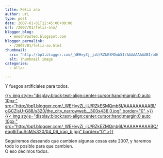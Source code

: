 ```yaml
---
title: Feliz año
author: uri
type: post
date: 2007-01-01T12:45:00+00:00
url: /2007/01/feliz-ano/
blogger_blog:
  - enochrooted.blogspot.com
blogger_permalink:
  - /2007/01/feliz-ao.html
thumbnail:
  src: "http://bp1.blogger.com/_WEHvyZj_jiU/RZkESMQmb5I/AAAAAAAAABI/oGCZjsU-G88/s320/the_city_narrowweb__300x438,0.jpg"
  alt: Thumbnail image
categories:
  - ollas

---
```

Y fuegos artificiales para todos.

[{{< img style="display:block;text-align:center;cursor:hand;margin:0 auto 10px;" src="http://bp1.blogger.com/_WEHvyZj_jiU/RZkESMQmb5I/AAAAAAAAABI/oGCZjsU-G88/s320/the_city_narrowweb__300x438,0.jpg" border="0" >}}][1]  
[{{< img style="display:block;text-align:center;cursor:hand;margin:0 auto 10px;" src="http://bp1.blogger.com/_WEHvyZj_jiU/RZkEZMQmb6I/AAAAAAAAABQ/eqqIhTuuScM/s320/04_06_iraq_b.jpg" border="0" >}}][2]

Seguiremos deseando que cambien algunas cosas este 2007, y haremos todo lo posible para que cambien.  
O eso decimos todos.

 [1]: http://bp1.blogger.com/_WEHvyZj_jiU/RZkESMQmb5I/AAAAAAAAABI/oGCZjsU-G88/s1600-h/the_city_narrowweb__300x438,0.jpg
 [2]: http://bp1.blogger.com/_WEHvyZj_jiU/RZkEZMQmb6I/AAAAAAAAABQ/eqqIhTuuScM/s1600-h/04_06_iraq_b.jpg